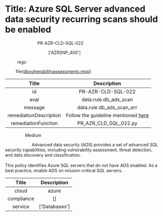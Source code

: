 



# Title: Azure SQL Server advanced data security recurring scans should be enabled


***<font color="white">Master Test Id:</font>*** PR-AZR-CLD-SQL-022

***<font color="white">Master Snapshot Id:</font>*** ['AZRSNP_400']

***<font color="white">type:</font>*** rego

***<font color="white">rule:</font>*** file([dbvulnerabilityassessments.rego])  
  
  
  
  

|Title|Description|
| :---: | :---: |
|id|PR-AZR-CLD-SQL-022|
|eval|data.rule.db_ads_scan|
|message|data.rule.db_ads_scan_err|
|remediationDescription|Follow the guideline mentioned <a href='https://docs.microsoft.com/en-us/azure/azure-sql/database/sql-vulnerability-assessment?tabs=azure-powershell' target='_blank'>here</a>|
|remediationFunction|PR_AZR_CLD_SQL_022.py|


***<font color="white">Severity:</font>*** Medium

***<font color="white">Description:</font>*** Advanced data security (ADS) provides a set of advanced SQL security capabilities, including vulnerability assessment, threat detection, and data discovery and classification.<br><br>This policy identifies Azure SQL servers that do not have ADS enabled. As a best practice, enable ADS on mission-critical SQL servers.  
  
  

|Title|Description|
| :---: | :---: |
|cloud|azure|
|compliance|[]|
|service|['Databases']|



[dbvulnerabilityassessments.rego]: https://github.com/prancer-io/prancer-compliance-test/tree/master/azure/cloud/dbvulnerabilityassessments.rego

